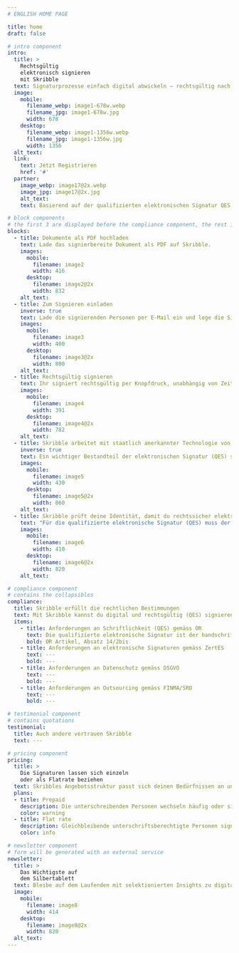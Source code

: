 ```yaml
---
# ENGLISH HOME PAGE

title: home
draft: false

# intro component
intro:
  title: >
    Rechtsgültig
    elektronisch signieren
    mit Skribble
  text: Signaturprozesse einfach digital abwickeln – rechtsgültig nach dem Schweizer & EU Gesetz.
  image:
    mobile:
      filename_webp: image1-678w.webp
      filename_jpg: image1-678w.jpg
      width: 678
    desktop:
      filename_webp: image1-1356w.webp
      filename_jpg: image1-1356w.jpg
      width: 1356
  alt_text:
  link:
    text: Jetzt Registrieren
    href: '#'
  partner:
    image_webp: image17@2x.webp
    image_jpg: image17@2x.jpg
    alt_text:
    text: Basierend auf der qualifizierten elektronischen Signatur QES der Swisscom

# block components
# the first 3 are displayed before the compliance component, the rest is displayed after it
blocks:
  - title: Dokumente als PDF hochladen
    text: Lade das signierbereite Dokument als PDF auf Skribble.
    images:
      mobile:
        filename: image2
        width: 416
      desktop:
        filename: image2@2x
        width: 832
    alt_text:
  - title: Zum Signieren einladen
    inverse: true
    text: Lade die signierenden Personen per E-Mail ein und lege die Signatur-Reihnenfolge fest.
    images:
      mobile:
        filename: image3
        width: 400
      desktop:
        filename: image3@2x
        width: 800
    alt_text:
  - title: Rechtsgültig signieren
    text: Ihr signiert rechtsgültig per Knopfdruck, unabhängig von Zeit und Ort.
    images:
      mobile:
        filename: image4
        width: 391
      desktop:
        filename: image4@2x
        width: 782
    alt_text:
  - title: Skribble arbeitet mit staatlich anerkannter Technologie von Swisscom
    inverse: true
    text: Ein wichtiger Bestandteil der elektronischen Signatur (QES) sind entsprechende digitale Zertifikate. Skribble bezieht diese von Swisscom, eine staatlich Anerkannte Zertifizierungsstelle. Damit sind Signaturen, die über Skribble erstellt werden, der handschrfltichen Signatur nach Schweizer und EU Gesetz gleichgestellt.
    images:
      mobile:
        filename: image5
        width: 430
      desktop:
        filename: image5@2x
        width: 860
    alt_text:
  - title: Skribble prüft deine Identität, damit du rechtssicher elektronisch signieren kannst
    text: "Für die qualifizierte elektronische Signatur (QES) muss der Unterzeichnende seine Identität beweisen. Skribble setzt hierfür auf die ID-App der Swisscom, wobei du zwischen zwei Services wählen kannst: Wir kommen vorbei um dich und deine Kollegen zu identifizieren, oder du setzt die ID-App selbst ein und identifizierst Mitarbeiter, Firmen und Lieferanten flexibel im persönlichen Kontakt."
    images:
      mobile:
        filename: image6
        width: 410
      desktop:
        filename: image6@2x
        width: 820
    alt_text:

# compliance component
# contains the collapsibles
compliance:
  title: Skribble erfüllt die rechtlichen Bestimmungen
  text: Mit Skribble kannst du digital und rechtsgültig (QES) signieren - nach den folgenden Gesetzen.
  items:
    - title: Anforderungen an Schriftlichkeit (QES) gemäss OR
      text: Die qualifizierte elektronische Signatur ist der handschriftlichen Signatur vor dem Schweizer und EU Gesetz gleichgestellt. OR Artikel, Absatz 14/2bis
      bold: OR Artikel, Absatz 14/2bis
    - title: Anforderungen an elektronische Signaturen gemäss ZertES
      text: ---
      bold: ---
    - title: Anforderungen an Datenschutz gemäss DSGVO
      text: ---
      bold: ---
    - title: Anforderungen an Outsourcing gemäss FINMA/SRO
      text: ---
      bold: ---

# testimonial component
# contains quotations
testimonial:
  title: Auch andere vertrauen Skribble
  text: ---

# pricing component
pricing:
  title: >
    Die Signaturen lassen sich einzeln
    oder als Flatrate beziehen
  text: Skribbles Angebotsstruktur passt sich deinen Bedürfnissen an und kann flexibel kombiniert werden.
  plans:
  - title: Prepaid
    description: Die unterschreibenden Personen wechseln häufig oder signieren einmalig
    color: warning
  - title: Flat rate
    description: Gleichbleibende unterschriftsberechtigte Personen signieren häufig
    color: info

# newsletter component
# form will be generated with an external service
newsletter:
  title: >
    Das Wichtigste auf
    dem Silbertablett
  text: Bleibe auf dem Laufenden mit selektionierten Insights zu digitalen Signaturen.
  image:
    mobile:
      filename: image8
      width: 414
    desktop:
      filename: image8@2x
      width: 828
  alt_text:
---
```

